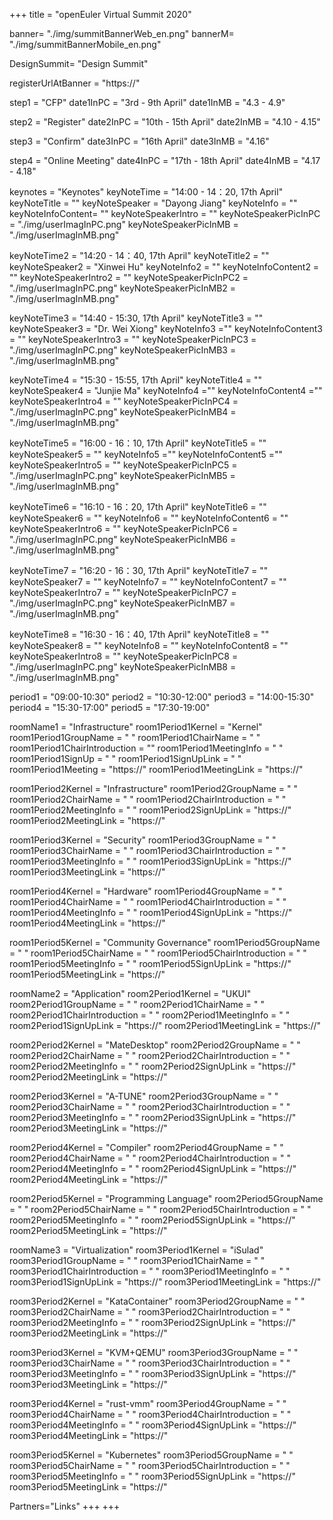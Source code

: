 +++
title = "openEuler Virtual Summit 2020"

banner= "./img/summitBannerWeb_en.png"
bannerM= "./img/summitBannerMobile_en.png"


DesignSummit= "Design Summit"

registerUrlAtBanner = "https://"

step1 = "CFP"
date1InPC = "3rd - 9th April" 
date1InMB = "4.3 - 4.9" 

step2 = "Register"
date2InPC = "10th - 15th April" 
date2InMB = "4.10 - 4.15" 

step3 = "Confirm"
date3InPC = "16th April" 
date3InMB = "4.16" 

step4 = "Online Meeting"
date4InPC = "17th - 18th April" 
date4InMB = "4.17 - 4.18" 


keynotes = "Keynotes"
keyNoteTime = "14:00 - 14：20, 17th April"
keyNoteTitle = ""
keyNoteSpeaker = "Dayong Jiang"
keyNoteInfo = ""
keyNoteInfoContent= ""
keyNoteSpeakerIntro = ""
keyNoteSpeakerPicInPC = "./img/userImagInPC.png"
keyNoteSpeakerPicInMB = "./img/userImagInMB.png"

keyNoteTime2 = "14:20 - 14：40, 17th April"
keyNoteTitle2 = ""
keyNoteSpeaker2 = "Xinwei Hu"
keyNoteInfo2 = ""
keyNoteInfoContent2 = ""
keyNoteSpeakerIntro2 = ""
keyNoteSpeakerPicInPC2 = "./img/userImagInPC.png"
keyNoteSpeakerPicInMB2 = "./img/userImagInMB.png"

keyNoteTime3 = "14:40 - 15:30, 17th April"
keyNoteTitle3 = ""
keyNoteSpeaker3 = "Dr. Wei Xiong"
keyNoteInfo3 =""
keyNoteInfoContent3 = ""
keyNoteSpeakerIntro3 = ""
keyNoteSpeakerPicInPC3 = "./img/userImagInPC.png"
keyNoteSpeakerPicInMB3 = "./img/userImagInMB.png"

keyNoteTime4 = "15:30 - 15:55, 17th April"
keyNoteTitle4 = ""
keyNoteSpeaker4 = "Junjie Ma"
keyNoteInfo4 =""
keyNoteInfoContent4 =""
keyNoteSpeakerIntro4 = ""
keyNoteSpeakerPicInPC4 = "./img/userImagInPC.png"
keyNoteSpeakerPicInMB4 = "./img/userImagInMB.png"

keyNoteTime5 = "16:00 - 16：10, 17th April"
keyNoteTitle5 = ""
keyNoteSpeaker5 = ""
keyNoteInfo5 =""
keyNoteInfoContent5 =""
keyNoteSpeakerIntro5 = ""
keyNoteSpeakerPicInPC5 = "./img/userImagInPC.png"
keyNoteSpeakerPicInMB5 = "./img/userImagInMB.png"

keyNoteTime6 = "16:10 - 16：20, 17th April"
keyNoteTitle6 = ""
keyNoteSpeaker6 = ""
keyNoteInfo6 = ""
keyNoteInfoContent6 = ""
keyNoteSpeakerIntro6 = ""
keyNoteSpeakerPicInPC6 = "./img/userImagInPC.png"
keyNoteSpeakerPicInMB6 = "./img/userImagInMB.png"

keyNoteTime7 = "16:20 - 16：30, 17th April"
keyNoteTitle7 = ""
keyNoteSpeaker7 = ""
keyNoteInfo7 = ""
keyNoteInfoContent7 = ""
keyNoteSpeakerIntro7 = ""
keyNoteSpeakerPicInPC7 = "./img/userImagInPC.png"
keyNoteSpeakerPicInMB7 = "./img/userImagInMB.png"

keyNoteTime8 = "16:30 - 16：40, 17th April"
keyNoteTitle8 = ""
keyNoteSpeaker8 = ""
keyNoteInfo8 = ""
keyNoteInfoContent8 = ""
keyNoteSpeakerIntro8 = ""
keyNoteSpeakerPicInPC8 = "./img/userImagInPC.png"
keyNoteSpeakerPicInMB8 = "./img/userImagInMB.png"

period1 = "09:00-10:30"
period2 = "10:30-12:00"
period3 = "14:00-15:30"
period4 = "15:30-17:00"
period5 = "17:30-19:00"

roomName1 = "Infrastructure"
room1Period1Kernel = "Kernel"
room1Period1GroupName = " "
room1Period1ChairName = " "
room1Period1ChairIntroduction =  ""
room1Period1MeetingInfo = " "
room1Period1SignUp = " "
room1Period1SignUpLink = " "
room1Period1Meeting = "https://"
room1Period1MeetingLink = "https://"

room1Period2Kernel = "Infrastructure"
room1Period2GroupName = " "
room1Period2ChairName = " "
room1Period2ChairIntroduction = " "
room1Period2MeetingInfo = " "
room1Period2SignUpLink = "https://"
room1Period2MeetingLink = "https://"

room1Period3Kernel = "Security"
room1Period3GroupName = " "
room1Period3ChairName = " "
room1Period3ChairIntroduction = " "
room1Period3MeetingInfo = " "
room1Period3SignUpLink = "https://"
room1Period3MeetingLink = "https://"

room1Period4Kernel = "Hardware"
room1Period4GroupName = " "
room1Period4ChairName = " "
room1Period4ChairIntroduction = " "
room1Period4MeetingInfo = " "
room1Period4SignUpLink = "https://"
room1Period4MeetingLink = "https://"

room1Period5Kernel = "Community Governance"
room1Period5GroupName = " "
room1Period5ChairName = " "
room1Period5ChairIntroduction = " "
room1Period5MeetingInfo = " "
room1Period5SignUpLink = "https://"
room1Period5MeetingLink = "https://"


roomName2 = "Application"
room2Period1Kernel = "UKUI"
room2Period1GroupName = " "
room2Period1ChairName = " "
room2Period1ChairIntroduction = " "
room2Period1MeetingInfo = " "
room2Period1SignUpLink = "https://"
room2Period1MeetingLink = "https://"

room2Period2Kernel = "MateDesktop"
room2Period2GroupName = " "
room2Period2ChairName = " "
room2Period2ChairIntroduction = " "
room2Period2MeetingInfo = " "
room2Period2SignUpLink = "https://"
room2Period2MeetingLink = "https://"

room2Period3Kernel = "A-TUNE"
room2Period3GroupName = " "
room2Period3ChairName = " "
room2Period3ChairIntroduction = " "
room2Period3MeetingInfo = " "
room2Period3SignUpLink = "https://"
room2Period3MeetingLink = "https://"

room2Period4Kernel = "Compiler"
room2Period4GroupName = " "
room2Period4ChairName = " "
room2Period4ChairIntroduction = " "
room2Period4MeetingInfo = " "
room2Period4SignUpLink = "https://"
room2Period4MeetingLink = "https://"

room2Period5Kernel = "Programming Language"
room2Period5GroupName = " "
room2Period5ChairName = " "
room2Period5ChairIntroduction = " "
room2Period5MeetingInfo = " "
room2Period5SignUpLink = "https://"
room2Period5MeetingLink = "https://"


roomName3 = "Virtualization"
room3Period1Kernel = "iSulad"
room3Period1GroupName = " "
room3Period1ChairName = " "
room3Period1ChairIntroduction = " "
room3Period1MeetingInfo = " "
room3Period1SignUpLink = "https://"
room3Period1MeetingLink = "https://"

room3Period2Kernel = "KataContainer"
room3Period2GroupName = " "
room3Period2ChairName = " "
room3Period2ChairIntroduction = " "
room3Period2MeetingInfo = " "
room3Period2SignUpLink = "https://"
room3Period2MeetingLink = "https://"

room3Period3Kernel = "KVM+QEMU"
room3Period3GroupName = " "
room3Period3ChairName = " "
room3Period3ChairIntroduction = " "
room3Period3MeetingInfo = " "
room3Period3SignUpLink = "https://"
room3Period3MeetingLink = "https://"

room3Period4Kernel = "rust-vmm"
room3Period4GroupName = " "
room3Period4ChairName = " "
room3Period4ChairIntroduction = " "
room3Period4MeetingInfo = " "
room3Period4SignUpLink = "https://"
room3Period4MeetingLink = "https://"

room3Period5Kernel = "Kubernetes"
room3Period5GroupName = " "
room3Period5ChairName = " "
room3Period5ChairIntroduction = " "
room3Period5MeetingInfo = " "
room3Period5SignUpLink = "https://"
room3Period5MeetingLink = "https://"

Partners="Links"
+++
+++
